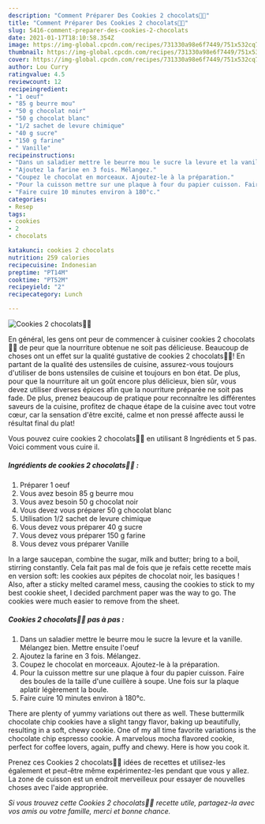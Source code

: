 ```yaml
---
description: "Comment Préparer Des Cookies 2 chocolats🍫🍪"
title: "Comment Préparer Des Cookies 2 chocolats🍫🍪"
slug: 5416-comment-preparer-des-cookies-2-chocolats
date: 2021-01-17T18:10:58.354Z
image: https://img-global.cpcdn.com/recipes/731330a98e6f7449/751x532cq70/cookies-2-chocolats🍫🍪-photo-principale-de-la-recette.jpg
thumbnail: https://img-global.cpcdn.com/recipes/731330a98e6f7449/751x532cq70/cookies-2-chocolats🍫🍪-photo-principale-de-la-recette.jpg
cover: https://img-global.cpcdn.com/recipes/731330a98e6f7449/751x532cq70/cookies-2-chocolats🍫🍪-photo-principale-de-la-recette.jpg
author: Lou Curry
ratingvalue: 4.5
reviewcount: 12
recipeingredient:
- "1 oeuf"
- "85 g beurre mou"
- "50 g chocolat noir"
- "50 g chocolat blanc"
- "1/2 sachet de levure chimique"
- "40 g sucre"
- "150 g farine"
- " Vanille"
recipeinstructions:
- "Dans un saladier mettre le beurre mou le sucre la levure et la vanille. Mélangez bien. Mettre ensuite l&#39;oeuf"
- "Ajoutez la farine en 3 fois. Mélangez."
- "Coupez le chocolat en morceaux. Ajoutez-le à la préparation."
- "Pour la cuisson mettre sur une plaque à four du papier cuisson. Faire des boules de la taille d&#39;une cuillère à soupe. Une fois sur la plaque aplatir légèrement la boule."
- "Faire cuire 10 minutes environ à 180°c."
categories:
- Resep
tags:
- cookies
- 2
- chocolats

katakunci: cookies 2 chocolats 
nutrition: 259 calories
recipecuisine: Indonesian
preptime: "PT14M"
cooktime: "PT52M"
recipeyield: "2"
recipecategory: Lunch

---
```



![Cookies 2 chocolats🍫🍪](https://img-global.cpcdn.com/recipes/731330a98e6f7449/751x532cq70/cookies-2-chocolats🍫🍪-photo-principale-de-la-recette.jpg)

En général, les gens ont peur de commencer à cuisiner cookies 2 chocolats🍫🍪 de peur que la nourriture obtenue ne soit pas délicieuse. Beaucoup de choses ont un effet sur la qualité gustative de cookies 2 chocolats🍫🍪! En partant de la qualité des ustensiles de cuisine, assurez-vous toujours d'utiliser de bons ustensiles de cuisine et toujours en bon état. De plus, pour que la nourriture ait un goût encore plus délicieux, bien sûr, vous devez utiliser diverses épices afin que la nourriture préparée ne soit pas fade. De plus, prenez beaucoup de pratique pour reconnaître les différentes saveurs de la cuisine, profitez de chaque étape de la cuisine avec tout votre cœur, car la sensation d'être excité, calme et non pressé affecte aussi le résultat final du plat!

<!--inarticleads1-->

Vous pouvez cuire cookies 2 chocolats🍫🍪 en utilisant 8 Ingrédients et 5 pas. Voici comment vous cuire il.

##### Ingrédients de cookies 2 chocolats🍫🍪 :

1. Préparer 1 oeuf
1. Vous avez besoin 85 g beurre mou
1. Vous avez besoin 50 g chocolat noir
1. Vous devez vous préparer 50 g chocolat blanc
1. Utilisation 1/2 sachet de levure chimique
1. Vous devez vous préparer 40 g sucre
1. Vous devez vous préparer 150 g farine
1. Vous devez vous préparer  Vanille


In a large saucepan, combine the sugar, milk and butter; bring to a boil, stirring constantly. Cela fait pas mal de fois que je refais cette recette mais en version soft: les cookies aux pépites de chocolat noir, les basiques ! Also, after a sticky melted caramel mess, causing the cookies to stick to my best cookie sheet, I decided parchment paper was the way to go. The cookies were much easier to remove from the sheet. 

<!--inarticleads2-->

##### Cookies 2 chocolats🍫🍪 pas à pas :

1. Dans un saladier mettre le beurre mou le sucre la levure et la vanille. Mélangez bien. Mettre ensuite l&#39;oeuf
1. Ajoutez la farine en 3 fois. Mélangez.
1. Coupez le chocolat en morceaux. Ajoutez-le à la préparation.
1. Pour la cuisson mettre sur une plaque à four du papier cuisson. Faire des boules de la taille d&#39;une cuillère à soupe. Une fois sur la plaque aplatir légèrement la boule.
1. Faire cuire 10 minutes environ à 180°c.


There are plenty of yummy variations out there as well. These buttermilk chocolate chip cookies have a slight tangy flavor, baking up beautifully, resulting in a soft, chewy cookie. One of my all time favorite variations is the chocolate chip espresso cookie. A marvelous mocha flavored cookie, perfect for coffee lovers, again, puffy and chewy. Here is how you cook it. 

<!--inarticleads1-->

<p>
Prenez ces Cookies 2 chocolats🍫🍪 idées de recettes et utilisez-les également et peut-être même expérimentez-les pendant que vous y allez. La zone de cuisson est un endroit merveilleux pour essayer de nouvelles choses avec l'aide appropriée.
</p>

<p>
<i>Si vous trouvez cette Cookies 2 chocolats🍫🍪 recette utile, partagez-la avec vos amis ou votre famille, merci et bonne chance.</i>
</p>
